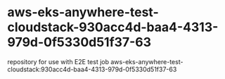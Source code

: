 # aws-eks-anywhere-test-cloudstack-930acc4d-baa4-4313-979d-0f5330d51f37-63
repository for use with E2E test job aws-eks-anywhere-test-cloudstack:930acc4d-baa4-4313-979d-0f5330d51f37-63
